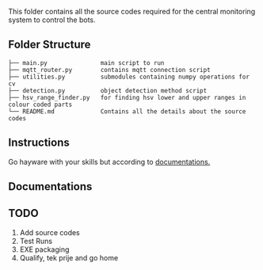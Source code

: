 This folder contains all the source codes required for the central monitoring system to control the bots.

## Folder Structure
```
├── main.py               main script to run
├── mqtt_router.py        contains mqtt connection script
├── utilities.py          submodules containing numpy operations for cv
├── detection.py          object detection method script
├── hsv_range_finder.py   for finding hsv lower and upper ranges in colour coded parts
└── README.md             Contains all the details about the source codes
```

## Instructions
Go hayware with your skills but according to [documentations.](https://docs.google.com/spreadsheets/d/1LXgwzbESLrxvnqTLchQNoVbBkQGBQLIk8mOUtiKDgVc/edit#gid=1471286070)

## Documentations

## TODO
1.  Add source codes
0. Test Runs
0. EXE packaging
0. Qualify, tek prije and go home
